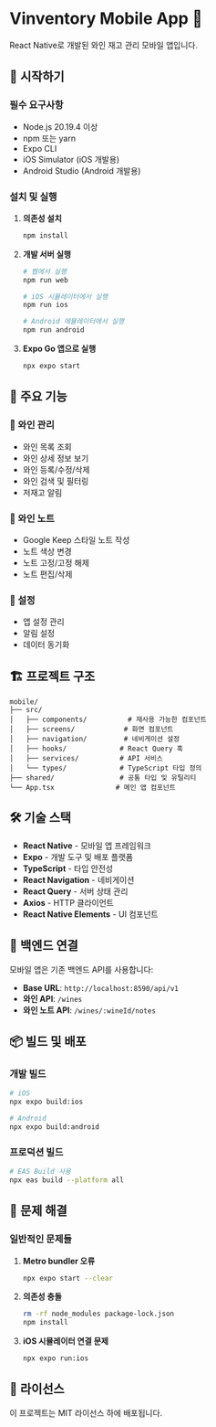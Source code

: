 # Vinventory Mobile App 📱

React Native로 개발된 와인 재고 관리 모바일 앱입니다.

## 🚀 시작하기

### 필수 요구사항
- Node.js 20.19.4 이상
- npm 또는 yarn
- Expo CLI
- iOS Simulator (iOS 개발용)
- Android Studio (Android 개발용)

### 설치 및 실행

1. **의존성 설치**
   ```bash
   npm install
   ```

2. **개발 서버 실행**
   ```bash
   # 웹에서 실행
   npm run web
   
   # iOS 시뮬레이터에서 실행
   npm run ios
   
   # Android 에뮬레이터에서 실행
   npm run android
   ```

3. **Expo Go 앱으로 실행**
   ```bash
   npx expo start
   ```

## 📱 주요 기능

### 🍷 와인 관리
- 와인 목록 조회
- 와인 상세 정보 보기
- 와인 등록/수정/삭제
- 와인 검색 및 필터링
- 저재고 알림

### 📝 와인 노트
- Google Keep 스타일 노트 작성
- 노트 색상 변경
- 노트 고정/고정 해제
- 노트 편집/삭제

### 🔧 설정
- 앱 설정 관리
- 알림 설정
- 데이터 동기화

## 🏗️ 프로젝트 구조

```
mobile/
├── src/
│   ├── components/          # 재사용 가능한 컴포넌트
│   ├── screens/            # 화면 컴포넌트
│   ├── navigation/         # 네비게이션 설정
│   ├── hooks/             # React Query 훅
│   ├── services/          # API 서비스
│   └── types/             # TypeScript 타입 정의
├── shared/                # 공통 타입 및 유틸리티
└── App.tsx               # 메인 앱 컴포넌트
```

## 🛠️ 기술 스택

- **React Native** - 모바일 앱 프레임워크
- **Expo** - 개발 도구 및 배포 플랫폼
- **TypeScript** - 타입 안전성
- **React Navigation** - 네비게이션
- **React Query** - 서버 상태 관리
- **Axios** - HTTP 클라이언트
- **React Native Elements** - UI 컴포넌트

## 🔗 백엔드 연결

모바일 앱은 기존 백엔드 API를 사용합니다:
- **Base URL**: `http://localhost:8590/api/v1`
- **와인 API**: `/wines`
- **와인 노트 API**: `/wines/:wineId/notes`

## 📦 빌드 및 배포

### 개발 빌드
```bash
# iOS
npx expo build:ios

# Android
npx expo build:android
```

### 프로덕션 빌드
```bash
# EAS Build 사용
npx eas build --platform all
```

## 🐛 문제 해결

### 일반적인 문제들

1. **Metro bundler 오류**
   ```bash
   npx expo start --clear
   ```

2. **의존성 충돌**
   ```bash
   rm -rf node_modules package-lock.json
   npm install
   ```

3. **iOS 시뮬레이터 연결 문제**
   ```bash
   npx expo run:ios
   ```

## 📄 라이선스

이 프로젝트는 MIT 라이선스 하에 배포됩니다.
